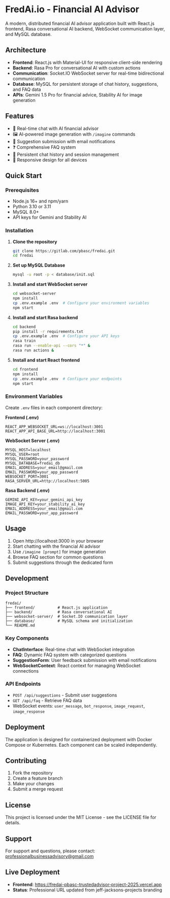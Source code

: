 # FredAi.io - Financial AI Advisor

A modern, distributed financial AI advisor application built with React.js frontend, Rasa conversational AI backend, WebSocket communication layer, and MySQL database.

## Architecture

- **Frontend**: React.js with Material-UI for responsive client-side rendering
- **Backend**: Rasa Pro for conversational AI with custom actions
- **Communication**: Socket.IO WebSocket server for real-time bidirectional communication
- **Database**: MySQL for persistent storage of chat history, suggestions, and FAQ data
- **APIs**: Gemini 1.5 Pro for financial advice, Stability AI for image generation

## Features

- 💬 Real-time chat with AI financial advisor
- 🖼️ AI-powered image generation with `/imagine` commands
- 📧 Suggestion submission with email notifications
- ❓ Comprehensive FAQ system
- 💾 Persistent chat history and session management
- 📱 Responsive design for all devices

## Quick Start

### Prerequisites

- Node.js 16+ and npm/yarn
- Python 3.10 or 3.11
- MySQL 8.0+
- API keys for Gemini and Stability AI

### Installation

1. **Clone the repository**
   ```bash
   git clone https://gitlab.com/pbasc/fredai.git
   cd fredai
   ```

2. **Set up MySQL Database**
   ```bash
   mysql -u root -p < database/init.sql
   ```

3. **Install and start WebSocket server**
   ```bash
   cd websocket-server
   npm install
   cp .env.example .env  # Configure your environment variables
   npm start
   ```

4. **Install and start Rasa backend**
   ```bash
   cd backend
   pip install -r requirements.txt
   cp .env.example .env  # Configure your API keys
   rasa train
   rasa run --enable-api --cors "*" &
   rasa run actions &
   ```

5. **Install and start React frontend**
   ```bash
   cd frontend
   npm install
   cp .env.example .env  # Configure your endpoints
   npm start
   ```

### Environment Variables

Create `.env` files in each component directory:

**Frontend (.env)**
```
REACT_APP_WEBSOCKET_URL=ws://localhost:3001
REACT_APP_API_BASE_URL=http://localhost:3001
```

**WebSocket Server (.env)**
```
MYSQL_HOST=localhost
MYSQL_USER=root
MYSQL_PASSWORD=your_password
MYSQL_DATABASE=fredai_db
EMAIL_ADDRESS=your_email@gmail.com
EMAIL_PASSWORD=your_app_password
WEBSOCKET_PORT=3001
RASA_SERVER_URL=http://localhost:5005
```

**Rasa Backend (.env)**
```
GEMINI_API_KEY=your_gemini_api_key
IMAGE_API_KEY=your_stability_ai_key
EMAIL_ADDRESS=your_email@gmail.com
EMAIL_PASSWORD=your_app_password
```

## Usage

1. Open http://localhost:3000 in your browser
2. Start chatting with the financial AI advisor
3. Use `/imagine [prompt]` for image generation
4. Browse FAQ section for common questions
5. Submit suggestions through the dedicated form

## Development

### Project Structure
```
fredai/
├── frontend/          # React.js application
├── backend/           # Rasa conversational AI
├── websocket-server/  # Socket.IO communication layer
├── database/          # MySQL schema and initialization
└── README.md
```

### Key Components

- **ChatInterface**: Real-time chat with WebSocket integration
- **FAQ**: Dynamic FAQ system with categorized questions
- **SuggestionForm**: User feedback submission with email notifications
- **WebSocketContext**: React context for managing WebSocket connections

### API Endpoints

- `POST /api/suggestions` - Submit user suggestions
- `GET /api/faq` - Retrieve FAQ data
- WebSocket events: `user_message`, `bot_response`, `image_request`, `image_response`

## Deployment

The application is designed for containerized deployment with Docker Compose or Kubernetes. Each component can be scaled independently.

## Contributing

1. Fork the repository
2. Create a feature branch
3. Make your changes
4. Submit a merge request

## License

This project is licensed under the MIT License - see the LICENSE file for details.

## Support

For support and questions, please contact: professionalbusinessadvisory@gmail.com

## Live Deployment
- **Frontend**: https://fredai-pbasc-trustedadvisor-project-2025.vercel.app
- **Status**: Professional URL updated from jeff-jacksons-projects branding
